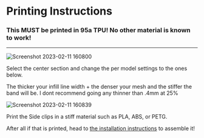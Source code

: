 # Printing Instructions

### This **MUST** be printed in 95a TPU! No other material is known to work!

---

![Screenshot 2023-02-11 160800](https://user-images.githubusercontent.com/122894651/218281517-87de6cb6-5cb7-406a-a6e7-e7b458b3c0c9.png)

Select the center section and change the per model settings to the ones below.<p>The thicker your infill line width + the denser your mesh and the stiffer the band will be. I dont recommend going any thinner than .4mm at 25%</br>

![Screenshot 2023-02-11 160839](https://user-images.githubusercontent.com/122894651/218281519-f246c82e-9ab9-40a6-90f3-d9909f9db584.png)

Print the Side clips in a stiff material such as PLA, ABS, or PETG.

After all if that is printed, head to [the installation instructions](https://github.com/CapraAudio/CapraStrapra-Hifiman/blob/main/Install-Instructions.md) to assemble it!
